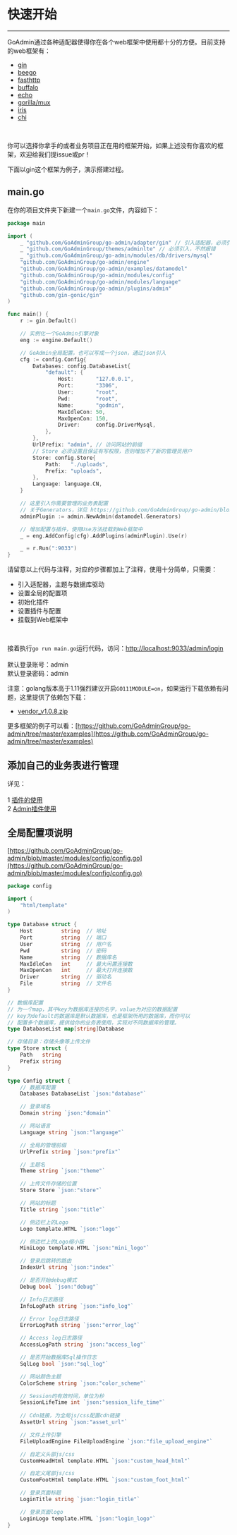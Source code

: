 # 快速开始
---

GoAdmin通过各种适配器使得你在各个web框架中使用都十分的方便。目前支持的web框架有：

- [gin](http://github.com/gin-gonic/gin)
- [beego](https://github.com/astaxie/beego)
- [fasthttp](https://github.com/valyala/fasthttp)
- [buffalo](https://github.com/gobuffalo/buffalo)
- [echo](https://github.com/labstack/echo)
- [gorilla/mux](http://github.com/gorilla/mux)
- [iris](https://github.com/kataras/iris)
- [chi](https://github.com/go-chi/chi)

<br>

你可以选择你拿手的或者业务项目正在用的框架开始，如果上述没有你喜欢的框架，欢迎给我们提issue或pr！

下面以gin这个框架为例子，演示搭建过程。

## main.go

在你的项目文件夹下新建一个```main.go```文件，内容如下：

```go
package main

import (
	_ "github.com/GoAdminGroup/go-admin/adapter/gin" // 引入适配器，必须引入，如若不引入，则需要自己定义
	_ "github.com/GoAdminGroup/themes/adminlte" // 必须引入，不然报错
	_ "github.com/GoAdminGroup/go-admin/modules/db/drivers/mysql"
	"github.com/GoAdminGroup/go-admin/engine"
	"github.com/GoAdminGroup/go-admin/examples/datamodel"
	"github.com/GoAdminGroup/go-admin/modules/config"
	"github.com/GoAdminGroup/go-admin/modules/language"
	"github.com/GoAdminGroup/go-admin/plugins/admin"
	"github.com/gin-gonic/gin"
)

func main() {
	r := gin.Default()

	// 实例化一个GoAdmin引擎对象
	eng := engine.Default()

	// GoAdmin全局配置，也可以写成一个json，通过json引入
	cfg := config.Config{
		Databases: config.DatabaseList{
			"default": {
				Host:       "127.0.0.1",
				Port:       "3306",
				User:       "root",
				Pwd:        "root",
				Name:       "godmin",
				MaxIdleCon: 50,
				MaxOpenCon: 150,
				Driver:     config.DriverMysql,
			},
		},
		UrlPrefix: "admin", // 访问网站的前缀
		// Store 必须设置且保证有写权限，否则增加不了新的管理员用户
		Store: config.Store{
			Path:   "./uploads",
			Prefix: "uploads",
		},
		Language: language.CN,
	}

	// 这里引入你需要管理的业务表配置
	// 关于Generators，详见 https://github.com/GoAdminGroup/go-admin/blob/master/examples/datamodel/tables.go
	adminPlugin := admin.NewAdmin(datamodel.Generators)

	// 增加配置与插件，使用Use方法挂载到Web框架中
	_ = eng.AddConfig(cfg).AddPlugins(adminPlugin).Use(r)

	_ = r.Run(":9033")
}
```

请留意以上代码与注释，对应的步骤都加上了注释，使用十分简单，只需要：

- 引入适配器，主题与数据库驱动
- 设置全局的配置项
- 初始化插件
- 设置插件与配置
- 挂载到Web框架中

<br>

接着执行```go run main.go```运行代码，访问：[http://localhost:9033/admin/login](http://localhost:9033/admin/login) <br>
<br>
默认登录账号：admin<br>
默认登录密码：admin

注意：golang版本高于1.11强烈建议开启```GO111MODULE=on```，如果运行下载依赖有问题，这里提供了依赖包下载：

- [vendor_v1.0.8.zip](http://file.go-admin.cn/go_admin/vendor/v1_0_8/vendor.zip)

更多框架的例子可以看：[https://github.com/GoAdminGroup/go-admin/tree/master/examples](https://github.com/GoAdminGroup/go-admin/tree/master/examples)

## 添加自己的业务表进行管理

详见：<br><br>
1 [插件的使用](plugins/plugins)<br>
2 [Admin插件使用](plugins/admin)

## 全局配置项说明

[https://github.com/GoAdminGroup/go-admin/blob/master/modules/config/config.go](https://github.com/GoAdminGroup/go-admin/blob/master/modules/config/config.go)

```go
package config

import (
	"html/template"
)

type Database struct {
	Host         string  // 地址
	Port         string  // 端口
	User         string  // 用户名
	Pwd          string  // 密码
	Name         string  // 数据库名
	MaxIdleCon   int     // 最大闲置连接数
	MaxOpenCon   int     // 最大打开连接数
	Driver       string  // 驱动名
	File         string  // 文件名
}

// 数据库配置
// 为一个map，其中key为数据库连接的名字，value为对应的数据配置
// key为default的数据库是默认数据库，也是框架所用的数据库，而你可以
// 配置多个数据库，提供给你的业务表使用，实现对不同数据库的管理。
type DatabaseList map[string]Database

// 存储目录：存储头像等上传文件
type Store struct {
	Path   string
	Prefix string
}

type Config struct {
	// 数据库配置
	Databases DatabaseList `json:"database"`

	// 登录域名
	Domain string `json:"domain"`

	// 网站语言
	Language string `json:"language"`

	// 全局的管理前缀
	UrlPrefix string `json:"prefix"`

	// 主题名
	Theme string `json:"theme"`

	// 上传文件存储的位置
	Store Store `json:"store"`

	// 网站的标题
	Title string `json:"title"`

	// 侧边栏上的Logo
	Logo template.HTML `json:"logo"`

	// 侧边栏上的Logo缩小版
	MiniLogo template.HTML `json:"mini_logo"`

	// 登录后跳转的路由
	IndexUrl string `json:"index"`

	// 是否开始debug模式
	Debug bool `json:"debug"`

	// Info日志路径
	InfoLogPath string `json:"info_log"`

	// Error log日志路径
	ErrorLogPath string `json:"error_log"`

	// Access log日志路径
	AccessLogPath string `json:"access_log"`

	// 是否开始数据库Sql操作日志
	SqlLog bool `json:"sql_log"`

	// 网站颜色主题
	ColorScheme string `json:"color_scheme"`

	// Session的有效时间，单位为秒
	SessionLifeTime int `json:"session_life_time"`
	
	// Cdn链接，为全局js/css配置cdn链接
	AssetUrl string `json:"asset_url"`

	// 文件上传引擎
	FileUploadEngine FileUploadEngine `json:"file_upload_engine"`

	// 自定义头部js/css
	CustomHeadHtml template.HTML `json:"custom_head_html"`

	// 自定义尾部js/css
	CustomFootHtml template.HTML `json:"custom_foot_html"`

	// 登录页面标题
	LoginTitle string `json:"login_title"`

	// 登录页面logo
	LoginLogo template.HTML `json:"login_logo"`
}

```
